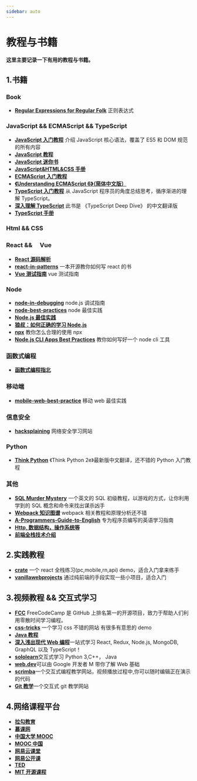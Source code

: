 ```yaml
---
sidebar: auto
---
```


# 教程与书籍

**这里主要记录一下有用的教程与书籍。**

## 1.书籍

### Book

- [**Regular Expressions for Regular Folk**](https://refrf.shreyasminocha.me/chapters/introduction) 正则表达式

### JavaScript && ECMAScript && TypeScript

- [**JavaScript 入门教程**](https://wangdoc.com/javascript/) 介绍 JavaScript 核心语法，覆盖了 ES5 和 DOM 规范的所有内容
- [**JavaScript 教程**](https://www.liaoxuefeng.com/wiki/1022910821149312)
- [**JavaScript 迷你书**](http://liubin.org/promises-book/)
- [**JavaScript&HTML&CSS 手册**](https://www.jc2182.com/javascript/javascript-html-dom-ref.html)
- [**ECMAScript 入门教程**](https://es6.ruanyifeng.com/)
- [**《Understanding ECMAScript 6》（简体中文版）**](https://oshotokill.gitbooks.io/understandinges6-simplified-chinese/content/)
- [**TypeScript 入门教程**](https://ts.xcatliu.com/) 从 JavaScript 程序员的角度总结思考，循序渐进的理解 TypeScript。
- [**深入理解 TypeScript**](https://jkchao.github.io/typescript-book-chinese/#why/) 此书是 《TypeScript Deep Dive》 的中文翻译版
- [**TypeScript 手册**](https://www.w3cschool.cn/typescript/typescript-tutorial.html)

### Html && CSS

### React &&　 Vue

- [**React 源码解析**](https://react.jokcy.me/)
- [**react-in-patterns**](https://github.com/SangKa/react-in-patterns-cn) 一本开源教你如何写 react 的书
- [**Vue 测试指南**](https://lmiller1990.github.io/vue-testing-handbook/zh-CN/) vue 测试指南

### Node

- [**node-in-debugging**](https://github.com/nswbmw/node-in-debugging) node.js 调试指南
- [**node-best-practices**](https://github.com/i0natan/nodebestpractices) node 最佳实践
- [**Node.js 最佳实践**](https://github.com/i0natan/nodebestpractices/blob/master/README.chinese.md)
- [**狼叔：如何正确的学习 Node.js**](https://github.com/i5ting/How-to-learn-node-correctly)
- [**npx**](https://egghead.io/courses/execute-npm-package-binaries-with-the-npx-package-runner) 教你怎么合理的使用 npx
- [**Node.js CLI Apps Best Practices**](https://github.com/lirantal/nodejs-cli-apps-best-practices) 教你如何写好一个 node cli 工具

### 函数式编程

- [**函数式编程指北**](https://llh911001.gitbooks.io/mostly-adequate-guide-chinese/content/ch1.html)

### 移动端

- [**mobile-web-best-practice**](https://github.com/mcuking/mobile-web-best-practice) 移动 web 最佳实践

### 信息安全

- [**hacksplaining**](https://www.hacksplaining.com/lessons) 网络安全学习网站

### Python

- [**Think Python**](https://codingpy.com/books/thinkpython2/index.html) 《Think Python 2e》最新版中文翻译，还不错的 Python 入门教程

### 其他

- [**SQL Murder Mystery**](https://mystery.knightlab.com/walkthrough.html) 一个英文的 SQL 初级教程，以游戏的方式，让你利用学到的 SQL 概念和命令来找出谋杀凶手
- [**Webpack 知识图谱**](https://tsejx.github.io/webpack-guidebook/) webpack 相关教程和原理分析还不错
- [**A-Programmers-Guide-to-English**](https://a-programmers-guide-to-english.harryyu.me/#) 专为程序员编写的英语学习指南
- [**Http, 数据结构，操作系统等**](https://hit-alibaba.github.io/interview/)
- [**前端全栈技术介绍**](https://xiaohuochai.site)

## 2.实践教程

- [**crate**](https://github.com/atulmy/crate) 一个 react 全栈练习(pc,mobile,rn,api) demo，适合入门拿来练手
- [**vanillawebprojects**](https://github.com/bradtraversy/vanillawebprojects) 通过纯前端的手段实现一些小项目，适合入门

## 3.视频教程 && 交互式学习

- [**FCC**](https://www.freecodecamp.org/learn) FreeCodeCamp 是 GitHub 上排名第一的开源项目，致力于帮助人们利用零散时间学习编程。
- [**css-tricks**](https://css-tricks.com/) 一个学习 css 不错的网站 有很多有意思的 demo
- [**Java 教程**](https://how2j.cn/)
- [**深入浅出现代 Web 编程**](https://fullstackopen.com/zh/)一站式学习 React, Redux, Node.js, MongoDB, GraphQL 以及 TypeScript！
- [**sololearn**](https://www.sololearn.com/)交互式学习 Python 3,C++， Java
- [**web.dev**](https://web.dev/learn/)可以由 Google 开发者 M 带你了解 Web 基础
- [**scrimba**](https://scrimba.com/)一个交互式编程教学网站，视频播放过程中,你可以随时编辑正在演示的代码
- [**Git 教学**](https://learngitbranching.js.org/?locale=zh_CN)一个交互式 git 教学网站

## 4.网络课程平台

- [**拉勾教育**](https://edu.lagou.com/)
- [**慕课网**](https://www.imooc.com/)
- [**中国大学 MOOC**](https://www.icourse163.org/)
- [**MOOC 中国**](https://www.mooc.cn/course)
- [**网易云课堂**](https://study.163.com/)
- [**网易公开课**](https://open.163.com/)
- [**TED**](https://www.ted.com/)
- [**MIT 开源课程**](https://ocw.mit.edu/)
